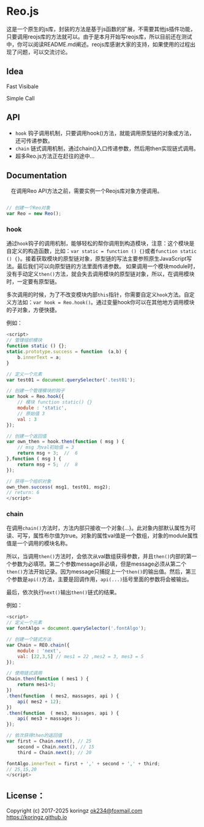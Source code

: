 # Reo.js
这是一个原生的js库，封装的方法是基于js函数的扩展，不需要其他js插件功能，只要调用reojs库的方法就可以。由于是本月开始写reojs库，所以目前还在测试中，你可以阅读README.md阐述。reojs库感谢大家的支持，如果使用的过程出现了问题，可以交流讨论。

## Idea
Fast Visibale

Simple Call

## API

- `hook` 钩子调用机制，只要调用hook()方法，就能调用原型链的对象或方法，还可传递参数。
- `chain` 链式调用机制，通过chain()入口传递参数，然后用then实现链式调用。
- 超多Reo.js方法正在赶往的途中...

## Documentation

    在调用Reo API方法之前，需要实例一个Reojs库对象方便调用。
```js

// 创建一个Reo对象
var Reo = new Reo();

```
### hook
  通过`hook`钩子的调用机制，能够轻松的帮你调用到构造模块，注意：这个模块是自定义的构造函数，比如：`var static = function () {}`或者`function static () {}`。接着获取模块的原型链对象，原型链的写法主要参照原生JavaScript写法。最后我们可以向原型链的方法里面传递参数。
如果调用一个模块module时，没有手动定义`then()`方法，就会失去调用模块的原型链对象，所以，在调用模块时，一定要有原型链。

  多次调用的时候，为了不改变模块内部`this`指针，你需要自定义`hook`方法。自定义方法如：`var hook = Reo.hook()`。通过变量hook你可以在其他地方调用模块的子对象，方便快捷。

例如：

```js
<script>
// 管理组织模块
function static () {};
static.prototype.success = function  (a,b) {
    b.innerText = a;
}

// 定义一个元素
var test01 = document.querySelector('.test01');

// 创建一个管理模块的钩子
var hook = Reo.hook({
    // 模块 function static() {}
    module : 'static', 
    // 原始值 3
    val : 3 
});

// 创建一个返回值
var own_then = hook.then(function ( msg ) {
    // msg 为val初始值 = 3
    return msg + 3;  //  6
},function ( msg ) {
    return msg + 5;  //  8
});

// 获得一个组织对象
own_then.success( msg1, test01, msg2);
// return: 6 
</script>
```
### chain

  在调用`chain()`方法时，方法内部只接收一个对象{...}。此对象内部默认属性为可读、可写，属性布尔值为true。对象的属性val值是一个数组，对象的module属性值是一个调用的模块名称。
  
  所以，当调用`then()`方法时，会依次从val数组获得参数，并且`then()`内部的第一个参数为必填项。第二个参数message非必填，但是message必须从第二个`then()`方法开始记录。因为message只捕捉上一个`then()`的输出值。然后，第三个参数是`api()`方法，主要是回调作用，`api(...)`括号里面的参数将会被输出。
  
  最后，依次执行`next()`输出`then()`链式的结果。 
  
例如：
```js
<script>
// 定义一个元素
var fontAlgo = document.querySelector('.fontAlgo');

// 创建一个链式方法
var Chain = REO.chain({
    module : 'next',
    val: [22,3,5] // mes1 = 22 ,mes2 = 3, mes3 = 5
});

// 使用链式调用
Chain.then(function ( mes1 ) {
    return mes1+3;
})
.then(function  ( mes2, massages, api ) {
    api( mes2 + 12);
})
.then(function  ( mes3, massages, api ) {
    api( mes3 + massages );
});

// 依次获得then的返回值
var first = Chain.next(), // 25
    second = Chain.next(), // 15
    third = Chain.next(); // 20

fontAlgo.innerText = first + ',' + second + ',' + third;
// 25,15,20
</script>
```

## License：
Copyright (c) 2017-2025 koringz <ok234@foxmail.com> https://koringz.github.io
